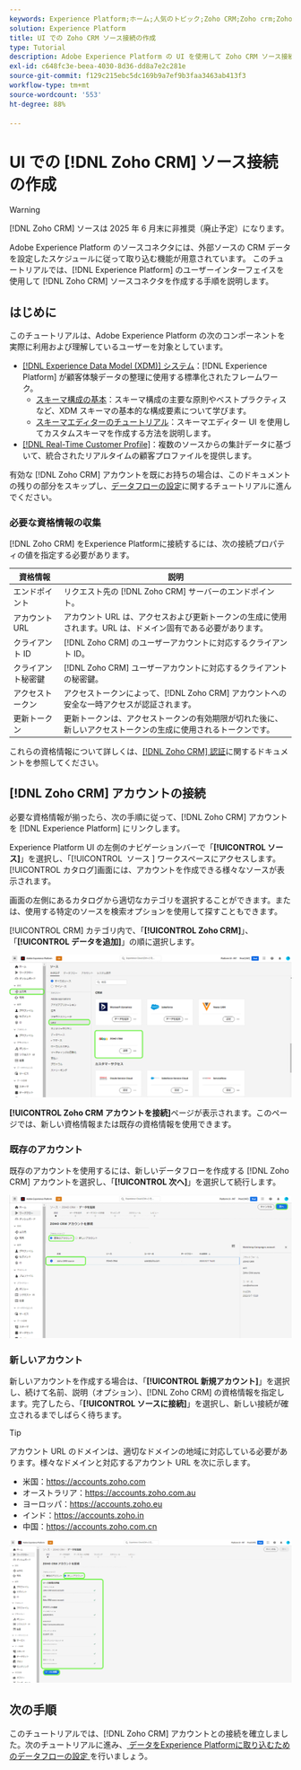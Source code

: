 ```yaml
---
keywords: Experience Platform;ホーム;人気のトピック;Zoho CRM;Zoho crm;Zoho;zoho
solution: Experience Platform
title: UI での Zoho CRM ソース接続の作成
type: Tutorial
description: Adobe Experience Platform の UI を使用して Zoho CRM ソース接続を作成する方法を説明します。
exl-id: c648fc3e-beea-4030-8d36-dd8a7e2c281e
source-git-commit: f129c215ebc5dc169b9a7ef9b3faa3463ab413f3
workflow-type: tm+mt
source-wordcount: '553'
ht-degree: 88%

---
```


# UI での [!DNL Zoho CRM] ソース接続の作成

>[!WARNING]
>
>[!DNL Zoho CRM] ソースは 2025 年 6 月末に非推奨（廃止予定）になります。

Adobe Experience Platform のソースコネクタには、外部ソースの CRM データを設定したスケジュールに従って取り込む機能が用意されています。 このチュートリアルでは、[!DNL Experience Platform] のユーザーインターフェイスを使用して [!DNL Zoho CRM] ソースコネクタを作成する手順を説明します。

## はじめに

このチュートリアルは、Adobe Experience Platform の次のコンポーネントを実際に利用および理解しているユーザーを対象としています。

* [[!DNL Experience Data Model (XDM)]  システム](../../../../../xdm/home.md)：[!DNL Experience Platform] が顧客体験データの整理に使用する標準化されたフレームワーク。
   * [スキーマ構成の基本](../../../../../xdm/schema/composition.md)：スキーマ構成の主要な原則やベストプラクティスなど、XDM スキーマの基本的な構成要素について学びます。
   * [スキーマエディターのチュートリアル](../../../../../xdm/tutorials/create-schema-ui.md)：スキーマエディター UI を使用してカスタムスキーマを作成する方法を説明します。
* [[!DNL Real-Time Customer Profile]](../../../../../profile/home.md)：複数のソースからの集計データに基づいて、統合されたリアルタイムの顧客プロファイルを提供します。

有効な [!DNL Zoho CRM] アカウントを既にお持ちの場合は、このドキュメントの残りの部分をスキップし、[データフローの設定](../../dataflow/crm.md)に関するチュートリアルに進んでください。

### 必要な資格情報の収集

[!DNL Zoho CRM] をExperience Platformに接続するには、次の接続プロパティの値を指定する必要があります。

| 資格情報 | 説明 |
| --- | --- |
| エンドポイント | リクエスト先の [!DNL Zoho CRM] サーバーのエンドポイント。 |
| アカウント URL | アカウント URL は、アクセスおよび更新トークンの生成に使用されます。URL は、ドメイン固有である必要があります。 |
| クライアント ID | [!DNL Zoho CRM] のユーザーアカウントに対応するクライアント ID。 |
| クライアント秘密鍵 | [!DNL Zoho CRM] ユーザーアカウントに対応するクライアントの秘密鍵。 |
| アクセストークン | アクセストークンによって、[!DNL Zoho CRM] アカウントへの安全な一時アクセスが認証されます。 |
| 更新トークン | 更新トークンは、アクセストークンの有効期限が切れた後に、新しいアクセストークンの生成に使用されるトークンです。 |

これらの資格情報について詳しくは、[[!DNL Zoho CRM] 認証](https://www.zoho.com/crm/developer/docs/api/v2/oauth-overview.html)に関するドキュメントを参照してください。

## [!DNL Zoho CRM] アカウントの接続

必要な資格情報が揃ったら、次の手順に従って、[!DNL Zoho CRM] アカウントを [!DNL Experience Platform] にリンクします。

Experience Platform UI の左側のナビゲーションバーで「**[!UICONTROL ソース]**」を選択し、「[!UICONTROL &#x200B; ソース &#x200B;] ワークスペースにアクセスします。 [!UICONTROL カタログ]画面には、アカウントを作成できる様々なソースが表示されます。

画面の左側にあるカタログから適切なカテゴリを選択することができます。または、使用する特定のソースを検索オプションを使用して探すこともできます。

[!UICONTROL CRM] カテゴリ内で、「**[!UICONTROL Zoho CRM]**」、「**[!UICONTROL データを追加]**」の順に選択します。

![カタログ](../../../../images/tutorials/create/zoho/catalog.png)

**[!UICONTROL Zoho CRM アカウントを接続]**&#x200B;ページが表示されます。このページでは、新しい資格情報または既存の資格情報を使用できます。

### 既存のアカウント

既存のアカウントを使用するには、新しいデータフローを作成する [!DNL Zoho CRM] アカウントを選択し、「**[!UICONTROL 次へ]**」を選択して続行します。

![既存](../../../../images/tutorials/create/zoho/existing.png)

### 新しいアカウント

新しいアカウントを作成する場合は、「**[!UICONTROL 新規アカウント]**」を選択し、続けて名前、説明（オプション）、[!DNL Zoho CRM] の資格情報を指定します。完了したら、「**[!UICONTROL ソースに接続]**」を選択し、新しい接続が確立されるまでしばらく待ちます。

>[!TIP]
>
>アカウント URL のドメインは、適切なドメインの地域に対応している必要があります。様々なドメインと対応するアカウント URL を次に示します。<ul><li>米国：https://accounts.zoho.com</li><li>オーストラリア：https://accounts.zoho.com.au</li><li>ヨーロッパ：https://accounts.zoho.eu</li><li>インド：https://accounts.zoho.in</li><li>中国：https://accounts.zoho.com.cn</li></ul>

![new](../../../../images/tutorials/create/zoho/new.png)

## 次の手順

このチュートリアルでは、[!DNL Zoho CRM] アカウントとの接続を確立しました。次のチュートリアルに進み、[ データをExperience Platformに取り込むためのデータフローの設定 ](../../dataflow/crm.md) を行いましょう。
